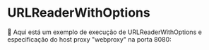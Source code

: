 # URLReaderWithOptions
:monkey: Aqui está um exemplo de execução de URLReaderWithOptions e especificação do host proxy "webproxy" na porta 8080:
